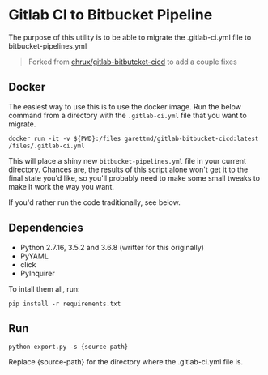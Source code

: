 # Gitlab CI to Bitbucket Pipeline

The purpose of this utility is to be able to migrate the .gitlab-ci.yml file to bitbucket-pipelines.yml

> Forked from [chrux/gitlab-bitbutcket-cicd](https://github.com/chrux/gitlab-bitbutcket-cicd) to add a couple fixes


## Docker

The easiest way to use this is to use the docker image. Run the below command from a directory with the `.gitlab-ci.yml` file that you want to migrate.

```shell
docker run -it -v ${PWD}:/files garettmd/gitlab-bitbucket-cicd:latest /files/.gitlab-ci.yml
```

This will place a shiny new `bitbucket-pipelines.yml` file in your current directory. Chances are, the results of this script alone won't get it to the final state you'd like, so you'll probably need to make some small tweaks to make it work the way you want.

If you'd rather run the code traditionally, see below.

## Dependencies

- Python 2.7.16, 3.5.2 and 3.6.8 (writter for this originally)
- PyYAML
- click
- PyInquirer

To intall them all, run:

`pip install -r requirements.txt`

## Run

`python export.py -s {source-path}`

Replace {source-path} for the directory where the .gitlab-ci.yml file is.
